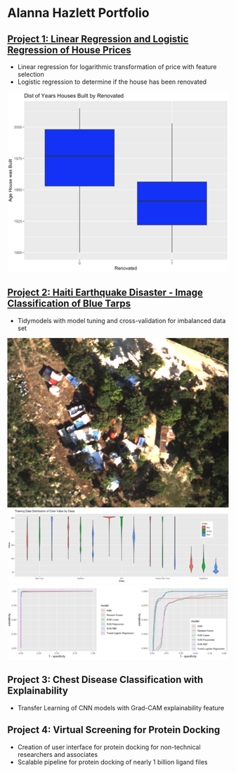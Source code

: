 # Alanna Hazlett Portfolio

## [Project 1: Linear Regression and Logistic Regression of House Prices](https://github.com/AlannaHazlett/STAT6021/tree/main/Project%202)
* Linear regression for logarithmic transformation of price with feature selection
* Logistic regression to determine if the house has been renovated


![](/Images/Age_Renovated.png)

  
## [Project 2: Haiti Earthquake Disaster - Image Classification of Blue Tarps](https://github.com/AlannaHazlett/DS6030/blob/main/Project/Project2_Group4.Rmd)
* Tidymodels with model tuning and cross-validation for imbalanced data set


![](/Images/orthovnir071_makeshift_villiage1.jpg)
![](/Images/ClassDistributions.png)
![](/Images/ROCCurve2.png)


## Project 3: Chest Disease Classification with Explainability
* Transfer Learning of CNN models with Grad-CAM explainability feature

## Project 4: Virtual Screening for Protein Docking
* Creation of user interface for protein docking for non-technical researchers and associates
* Scalable pipeline for protein docking of nearly 1 billion ligand files
